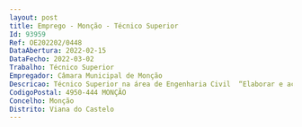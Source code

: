 ```yaml
--- 
layout: post
title: Emprego - Monção - Técnico Superior
Id: 93959
Ref: OE202202/0448
DataAbertura: 2022-02-15
DataFecho: 2022-03-02
Trabalho: Técnico Superior
Empregador: Câmara Municipal de Monção
Descricao: Técnico Superior na área de Engenharia Civil  “Elaborar e acompanhar os processos de execução da obra do Emparcelamento  Organizar, mediante autorização superior, os concursos de bens e serviços em colaboração com os serviços aos quais caiba a competência para a gestão dos correspondentes fornecimentos, nos termos da legislação aplicável.”
CodigoPostal: 4950-444 MONÇÃO
Concelho: Monção
Distrito: Viana do Castelo
--- 
```

